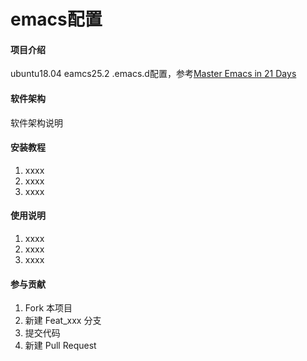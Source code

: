 # emacs配置

#### 项目介绍
ubuntu18.04 eamcs25.2 .emacs.d配置，参考[Master Emacs in 21 Days](http://book.emacs-china.org/)
#### 软件架构
软件架构说明


#### 安装教程

1. xxxx
2. xxxx
3. xxxx

#### 使用说明

1. xxxx
2. xxxx
3. xxxx

#### 参与贡献

1. Fork 本项目
2. 新建 Feat_xxx 分支
3. 提交代码
4. 新建 Pull Request

